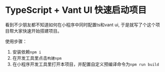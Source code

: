 # TypeScript + Vant UI 快速启动项目

看到不少朋友都不知道如何在小程序中同时配置ts和vant ui, 于是就写了个这个项目帮大家快速开始搭建项目。

使用步骤：
1. 安装依赖`npm i`
2. 在开发工具里点击`构建npm`
3. 在小程序开发工具里打开本项目，并配置自定义预编译命令为`npm run build`
